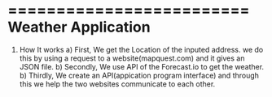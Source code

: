 =========================
Weather Application
=========================

1. How It works
    a) First, We get the Location of the inputed address. we do this by using a request to a website(mapquest.com) and it gives
    an JSON file.
    b) Secondly, We use API of the Forecast.io to get the weather.
    b) Thirdly, We create an API(appication program interface) and through this we help the two websites communicate to each
    other.
